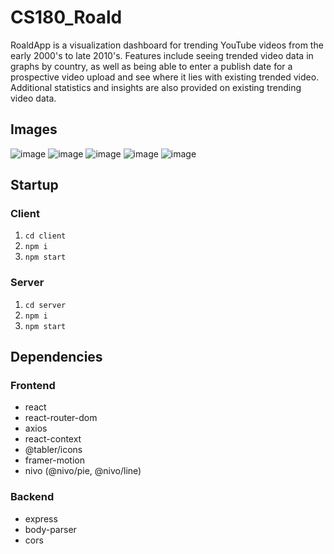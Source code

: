 # CS180_Roald
RoaldApp is a visualization dashboard for trending YouTube videos from the early 2000's to late 2010's. Features include seeing trended video data in graphs by country, as well as being able to enter a publish date for a prospective video upload and see where it lies with existing trended video. Additional statistics and insights are also provided on existing trending video data.

## Images
![image](https://user-images.githubusercontent.com/43893085/169361937-009609ad-31df-49d1-b4ff-551fa7c4deea.png)
![image](https://user-images.githubusercontent.com/43893085/169361977-fe999f98-434f-4e09-80d8-fd71081edaf0.png)
![image](https://user-images.githubusercontent.com/43893085/169362021-5c4e12e3-0a89-429b-a4d1-d60d400806f2.png)
![image](https://user-images.githubusercontent.com/43893085/169362083-dd619260-6435-48bb-a973-394a68be5e62.png)
![image](https://user-images.githubusercontent.com/43893085/169362173-0b635921-aa2d-4e9b-be6a-d918e16ad8ec.png)

## Startup
### Client
1. `cd client`
2. `npm i` 
3. `npm start`   

### Server
1. `cd server`
2. `npm i`
3. `npm start`   
 
## Dependencies
### Frontend
- react
- react-router-dom
- axios
- react-context
- @tabler/icons
- framer-motion
- nivo (@nivo/pie, @nivo/line)   

### Backend
- express
- body-parser
- cors
